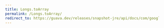 ```yaml
---
title: Longs.toArray
permalink: /Longs.toArray/
redirect_to: https://guava.dev/releases/snapshot-jre/api/docs/com/google/common/primitives/Longs.html#toArray-java.util.Collection-
---
```

